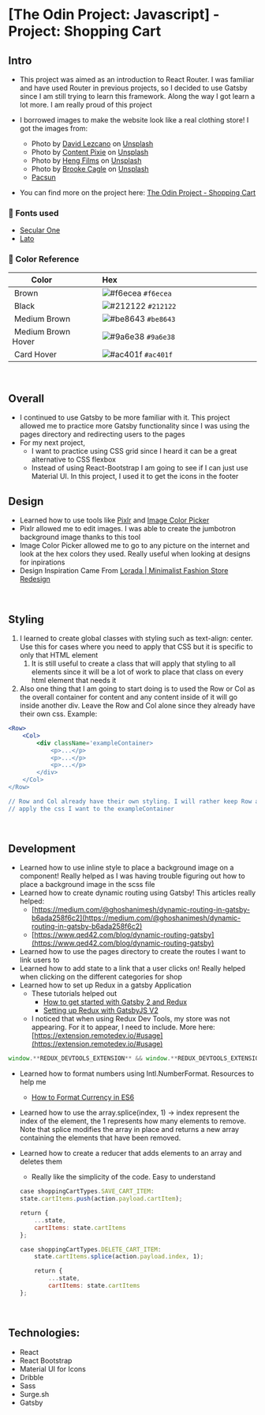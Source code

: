 # [The Odin Project: Javascript] - Project: Shopping Cart

## Intro

-   This project was aimed as an introduction to React Router. I was familiar and have used Router in previous projects, so I decided to use Gatsby since I am still trying to learn this framework. Along the way I got learn a lot more. I am really proud of this project

-   I borrowed images to make the website look like a real clothing store! I got the images from:

    -   Photo by <a href="https://unsplash.com/@_thedl?utm_source=unsplash&utm_medium=referral&utm_content=creditCopyText">David Lezcano</a> on <a href="https://unsplash.com/s/photos/men-fashion?utm_source=unsplash&utm_medium=referral&utm_content=creditCopyText">Unsplash</a>
    -   Photo by <a href="https://unsplash.com/@contentpixie?utm_source=unsplash&utm_medium=referral&utm_content=creditCopyText">Content Pixie</a> on <a href="https://unsplash.com/s/photos/women-fashion?utm_source=unsplash&utm_medium=referral&utm_content=creditCopyText">Unsplash</a>
    -   Photo by <a href="https://unsplash.com/@hengfilms?utm_source=unsplash&utm_medium=referral&utm_content=creditCopyText">Heng Films</a> on <a href="https://unsplash.com/s/photos/men-fashion?utm_source=unsplash&utm_medium=referral&utm_content=creditCopyText">Unsplash</a>
    -   Photo by <a href="https://unsplash.com/@brookecagle?utm_source=unsplash&utm_medium=referral&utm_content=creditCopyText">Brooke Cagle</a> on <a href="https://unsplash.com/s/photos/men-fashion?utm_source=unsplash&utm_medium=referral&utm_content=creditCopyText">Unsplash</a>
    -   [Pacsun](https://www.pacsun.com/)

-   You can find more on the project here: [The Odin Project - Shopping Cart](https://www.theodinproject.com/paths/full-stack-javascript/courses/javascript/lessons/shopping-cart)

### 📗 Fonts used

-   [Secular One](<[https://fonts.google.com/specimen/Secular+One?preview.text_type=custom&category=Sans+Serif&preview.size=59&thickness=6](https://fonts.google.com/specimen/Secular+One?preview.text_type=custom&category=Sans+Serif&preview.size=59&thickness=6)>)
-   [Lato](<[https://fonts.google.com/specimen/Lato?preview.text=This sweatshirt offering&preview.text_type=custom&category=Sans+Serif&preview.size=59&thickness=6)>)

### 🎨 Color Reference

|  Color               |  Hex                                                                 |
| -------------------- | -------------------------------------------------------------------- |
|  Brown               |  ![#f6ecea](https://via.placeholder.com/10/f6ecea?text=+) `#f6ecea`  |
|  Black               |  ![#212122](https://via.placeholder.com/10/212122?text=+) `#212122`  |
|  Medium Brown        |  ![#be8643](https://via.placeholder.com/10/be8643?text=+) `#be8643`  |
|  Medium Brown Hover  |  ![#9a6e38](https://via.placeholder.com/10/9a6e38?text=+) `#9a6e38`  |
|  Card Hover          |  ![#ac401f](https://via.placeholder.com/10/ac401f?text=+) `#ac401f`  |

<br>

## Overall

-   I continued to use Gatsby to be more familiar with it. This project allowed me to practice more Gatsby functionality since I was using the pages directory and redirecting users to the pages
-   For my next project,
    -   I want to practice using CSS grid since I heard it can be a great alternative to CSS flexbox
    -   Instead of using React-Bootstrap I am going to see if I can just use Material UI. In this project, I used it to get the icons in the footer

## Design

-   Learned how to use tools like [Pixlr](<[https://pixlr.com/x/](https://pixlr.com/x/)>) and [Image Color Picker](<[https://imagecolorpicker.com/en](https://imagecolorpicker.com/en)>)
-   Pixlr allowed me to edit images. I was able to create the jumbotron background image thanks to this tool
-   Image Color Picker allowed me to go to any picture on the internet and look at the hex colors they used. Really useful when looking at designs for inpirations
-   Design Inspiration Came From [Lorada | Minimalist Fashion Store Redesign](<[https://dribbble.com/shots/11206598-Lorada-Minimalist-Fashion-Store-Redesign/attachments/2812420?mode=media](https://dribbble.com/shots/11206598-Lorada-Minimalist-Fashion-Store-Redesign/attachments/2812420?mode=media)>)

<br>

## Styling

1. I learned to create global classes with styling such as text-align: center. Use this for cases where you need to apply that CSS but it is specific to only that HTML element
    1. It is still useful to create a class that will apply that styling to all elements since it will be a lot of work to place that class on every html element that needs it
2. Also one thing that I am going to start doing is to used the Row or Col as the overall container for content and any content inside of it will go inside another div. Leave the Row and Col alone since they already have their own css. Example:

```jsx
<Row>
	<Col>
		<div className='exampleContainer>
			<p>...</p>
			<p>...</p>
			<p>...</p>
		</div>
	</Col>
</Row>

// Row and Col already have their own styling. I will rather keep Row and Col clean and
// apply the css I want to the exampleContainer
```

<br>

## Development

-   Learned how to use inline style to place a background image on a component! Really helped as I was having trouble figuring out how to place a background image in the scss file
-   Learned how to create dynamic routing using Gatsby! This articles really helped:
    -   [https://medium.com/@ghoshanimesh/dynamic-routing-in-gatsby-b6ada258f6c2](https://medium.com/@ghoshanimesh/dynamic-routing-in-gatsby-b6ada258f6c2)
    -   [https://www.qed42.com/blog/dynamic-routing-gatsby](https://www.qed42.com/blog/dynamic-routing-gatsby)
-   Learned how to use the pages directory to create the routes I want to link users to
-   Learned how to add state to a link that a user clicks on! Really helped when clicking on the different categories for shop
-   Learned how to set up Redux in a gatsby Application
    -   These tutorials helped out
        -   [How to get started with Gatsby 2 and Redux](<[https://www.freecodecamp.org/news/how-to-get-started-with-gatsby-2-and-redux-ae1c543571ca/](https://www.freecodecamp.org/news/how-to-get-started-with-gatsby-2-and-redux-ae1c543571ca/)>)
        -   [Setting up Redux with GatsbyJS V2](<[https://www.edwardbeazer.com/setting-up-redux-with-gatsbyjs-v2/](https://www.edwardbeazer.com/setting-up-redux-with-gatsbyjs-v2/)>)
    -   I noticed that when using Redux Dev Tools, my store was not appearing. For it to appear, I need to include. More here: [https://extension.remotedev.io/#usage](https://extension.remotedev.io/#usage)

```jsx
window.**REDUX_DEVTOOLS_EXTENSION** && window.**REDUX_DEVTOOLS_EXTENSION**()
```

-   Learned how to format numbers using Intl.NumberFormat. Resources to help me
    -   [How to Format Currency in ES6](<[https://www.samanthaming.com/tidbits/30-how-to-format-currency-in-es6/](https://www.samanthaming.com/tidbits/30-how-to-format-currency-in-es6/)>)
-   Learned how to use the array.splice(index, 1) → index represent the index of the element, the 1 represents how many elements to remove. Note that splice modifies the array in place and returns a new array containing the elements that have been removed.
-   Learned how to create a reducer that adds elements to an array and deletes them

    -   Really like the simplicity of the code. Easy to understand

    ```jsx
    case shoppingCartTypes.SAVE_CART_ITEM:
    state.cartItems.push(action.payload.cartItem);

    return {
    	...state,
    	cartItems: state.cartItems
    };

    case shoppingCartTypes.DELETE_CART_ITEM:
    	state.cartItems.splice(action.payload.index, 1);

    	return {
    		...state,
    		cartItems: state.cartItems
    };
    ```

<br>

## Technologies:

-   React
-   React Bootstrap
-   Material UI for Icons
-   Dribble
-   Sass
-   Surge.sh
-   Gatsby
